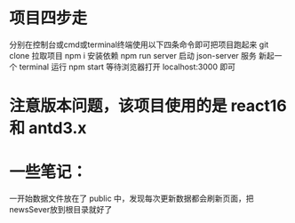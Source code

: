 # 项目四步走
分别在控制台或cmd或terminal终端使用以下四条命令即可把项目跑起来
git clone 拉取项目
npm i 安装依赖
npm run server 启动 json-server 服务
新起一个 terminal 运行 npm start 等待浏览器打开 localhost:3000 即可

# 注意版本问题，该项目使用的是 react16 和 antd3.x
# 一些笔记：
一开始数据文件放在了 public 中，发现每次更新数据都会刷新页面，把 newsSever放到根目录就好了